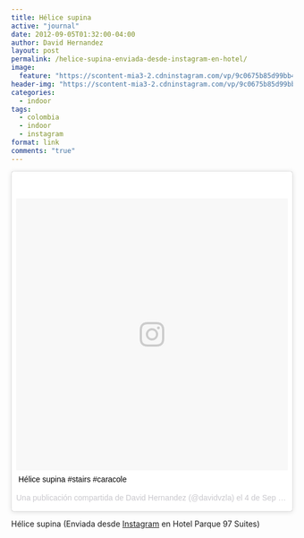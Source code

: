 ```yaml
---
title: Hélice supina
active: "journal"
date: 2012-09-05T01:32:00-04:00
author: David Hernandez
layout: post
permalink: /helice-supina-enviada-desde-instagram-en-hotel/
image:
  feature: "https://scontent-mia3-2.cdninstagram.com/vp/9c0675b85d99bb44aaa3a7ef03d88c4f/5B891B18/t51.2885-15/e15/11142745_903756426334996_1635694763_n.jpg"
header-img: "https://scontent-mia3-2.cdninstagram.com/vp/9c0675b85d99bb44aaa3a7ef03d88c4f/5B891B18/t51.2885-15/e15/11142745_903756426334996_1635694763_n.jpg"
categories:
  - indoor
tags:
  - colombia
  - indoor
  - instagram
format: link
comments: "true"
---
```

<blockquote class="instagram-media" data-instgrm-captioned data-instgrm-version="7" style=" background:#FFF; border:0; border-radius:3px; box-shadow:0 0 1px 0 rgba(0,0,0,0.5),0 1px 10px 0 rgba(0,0,0,0.15); margin: 1px; max-width:658px; padding:0; width:99.375%; width:-webkit-calc(100% - 2px); width:calc(100% - 2px);"><div style="padding:8px;"> <div style=" background:#F8F8F8; line-height:0; margin-top:40px; padding:50% 0; text-align:center; width:100%;"> <div style=" background:url(data:image/png;base64,iVBORw0KGgoAAAANSUhEUgAAACwAAAAsCAMAAAApWqozAAAABGdBTUEAALGPC/xhBQAAAAFzUkdCAK7OHOkAAAAMUExURczMzPf399fX1+bm5mzY9AMAAADiSURBVDjLvZXbEsMgCES5/P8/t9FuRVCRmU73JWlzosgSIIZURCjo/ad+EQJJB4Hv8BFt+IDpQoCx1wjOSBFhh2XssxEIYn3ulI/6MNReE07UIWJEv8UEOWDS88LY97kqyTliJKKtuYBbruAyVh5wOHiXmpi5we58Ek028czwyuQdLKPG1Bkb4NnM+VeAnfHqn1k4+GPT6uGQcvu2h2OVuIf/gWUFyy8OWEpdyZSa3aVCqpVoVvzZZ2VTnn2wU8qzVjDDetO90GSy9mVLqtgYSy231MxrY6I2gGqjrTY0L8fxCxfCBbhWrsYYAAAAAElFTkSuQmCC); display:block; height:44px; margin:0 auto -44px; position:relative; top:-22px; width:44px;"></div></div> <p style=" margin:8px 0 0 0; padding:0 4px;"> <a href="https://www.instagram.com/p/PLNfhaQTyH/" style=" color:#000; font-family:Arial,sans-serif; font-size:14px; font-style:normal; font-weight:normal; line-height:17px; text-decoration:none; word-wrap:break-word;" target="_blank">Hélice supina #stairs #caracole</a></p> <p style=" color:#c9c8cd; font-family:Arial,sans-serif; font-size:14px; line-height:17px; margin-bottom:0; margin-top:8px; overflow:hidden; padding:8px 0 7px; text-align:center; text-overflow:ellipsis; white-space:nowrap;">Una publicación compartida de David Hernandez (@davidvzla) el <time style=" font-family:Arial,sans-serif; font-size:14px; line-height:17px;" datetime="2012-09-05T01:27:29+00:00">4 de Sep de 2012 a la(s) 6:27 PDT</time></p></div></blockquote>
<script async defer src="//platform.instagram.com/en_US/embeds.js"></script>

Hélice supina (Enviada desde <a href="https://www.instagram.com/p/PLNfhaQTyH/" target="_blank">Instagram</a> en Hotel Parque 97 Suites)
